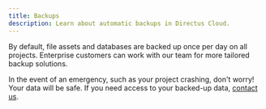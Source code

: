 ```yaml
---
title: Backups
description: Learn about automatic backups in Directus Cloud.
---
```


By default, file assets and databases are backed up once per day on all projects. Enterprise customers can work with our team for more tailored backup solutions. 

In the event of an emergency, such as your project crashing, don't worry! Your data will be safe. If you need access to your backed-up data, [contact us](https://directus.io/contact).

